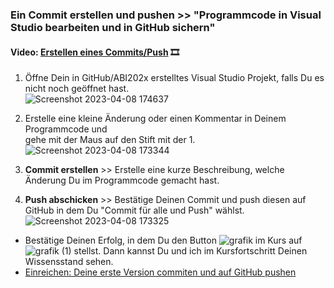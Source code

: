 ### **Ein Commit erstellen und pushen >> "Programmcode in Visual Studio bearbeiten und in GitHub sichern"**

#### **Video:**  [Erstellen eines Commits/Push](https://maxeythschulede-my.sharepoint.com/:v:/g/personal/schwaiger_max-eyth-schule_de1/EdbjLJVepDZOpMVGCJkzNTIBBxmKQHvry-pqK4EPmzprPg?e=UgxJjl) 🎞

  

1.  Öffne Dein in GitHub/ABI202x erstelltes Visual Studio Projekt, falls Du es nicht noch geöffnet hast.  
      ![Screenshot 2023-04-08 174637](https://user-images.githubusercontent.com/78038701/230964989-a87e15f2-117c-4e02-adb0-3d5c49f13d6e.jpg)

    
2.  Erstelle eine kleine Änderung oder einen Kommentar in Deinem Programmcode und  
    gehe mit der Maus auf den Stift mit der 1.  
    ![Screenshot 2023-04-08 173344](https://user-images.githubusercontent.com/78038701/230965051-7f33eab6-12e9-409a-9635-a894f1ebc92d.jpg)

   
    
3.  **Commit erstellen** >> Erstelle eine kurze Beschreibung, welche Änderung Du im Programmcode gemacht hast.
4.  **Push abschicken** >> Bestätige Deinen Commit und push diesen auf GitHub in dem Du "Commit für alle und Push" wählst.  
    ![Screenshot 2023-04-08 173325](https://user-images.githubusercontent.com/78038701/230965102-80524309-652b-45f7-bff8-15acffd11d0a.jpg)


-   Bestätige Deinen Erfolg, in dem Du den Button ![grafik](https://user-images.githubusercontent.com/78038701/230964845-fc4ace3c-7f16-40ad-8ba1-280b6795fa56.png)
im Kurs auf ![grafik (1)](https://user-images.githubusercontent.com/78038701/230964881-356a6d1e-bd72-4c26-aab5-03a17033ba67.png)
stellst. Dann kannst Du und ich im Kursfortschritt Deinen Wissensstand sehen.
- [Einreichen: Deine erste Version commiten und auf GitHub pushen](https://mo9710.schule.hessen.de/mod/assign/view.php?id=31235)
